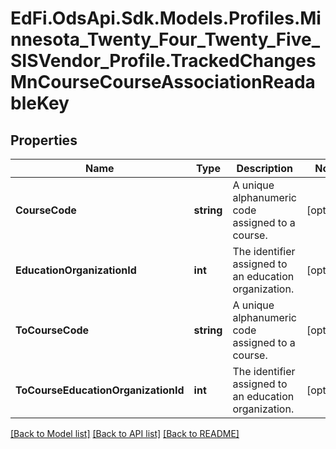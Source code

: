 # EdFi.OdsApi.Sdk.Models.Profiles.Minnesota_Twenty_Four_Twenty_Five_SISVendor_Profile.TrackedChangesMnCourseCourseAssociationReadableKey

## Properties

Name | Type | Description | Notes
------------ | ------------- | ------------- | -------------
**CourseCode** | **string** | A unique alphanumeric code assigned to a course. | [optional] 
**EducationOrganizationId** | **int** | The identifier assigned to an education organization. | [optional] 
**ToCourseCode** | **string** | A unique alphanumeric code assigned to a course. | [optional] 
**ToCourseEducationOrganizationId** | **int** | The identifier assigned to an education organization. | [optional] 

[[Back to Model list]](../README.md#documentation-for-models) [[Back to API list]](../README.md#documentation-for-api-endpoints) [[Back to README]](../README.md)

